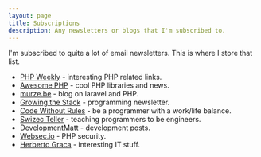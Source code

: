 ```yaml
---
layout: page
title: Subscriptions
description: Any newsletters or blogs that I'm subscribed to.
---
```


I'm subscribed to quite a lot of email newsletters. This is where I store that list.

- [PHP Weekly](http://www.phpweekly.com/) - interesting PHP related links.
- [Awesome PHP](https://php.libhunt.com/) - cool PHP libraries and news.
- [murze.be](https://murze.be/) - blog on laravel and PHP.
- [Growing the Stack](https://www.getrevue.co/profile/growingthestack) - programming newsletter.
- [Code Without Rules](https://codewithoutrules.com/) - be a programmer with a work/life balance.
- [Swizec Teller](https://swizec.com/blog/) - teaching programmers to be engineers.
- [DevelopmentMatt](https://developmentmatt.com/) - development posts.
- [Websec.io](https://websec.io/) - PHP security.
- [Herberto Graca](https://herbertograca.com) - interesting IT stuff.
